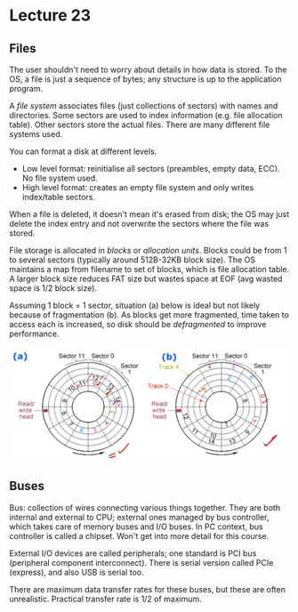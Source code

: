 # Lecture 23

## Files

The user shouldn't need to worry about details in how data is stored. To the OS, a file is just a sequence of bytes; any structure is up to the application program. 

A *file system* associates files (just collections of sectors) with names and directories. Some sectors are used to index information (e.g. file allocation table). Other sectors store the actual files. There are many different file systems used.

You can format a disk at different levels.

- Low level format: reinitialise all sectors (preambles, empty data, ECC). No file system used.
- High level format: creates an empty file system and only writes index/table sectors.

When a file is deleted, it doesn't mean it's erased from disk; the OS may just delete the index entry and not overwrite the sectors where the file was stored.

File storage is allocated in *blocks* or *allocation units*. Blocks could be from 1 to several sectors (typically around 512B-32KB block size). The OS maintains a map from filename to set of blocks, which is file allocation table. A larger block size reduces FAT size but wastes space at EOF (avg wasted space is 1/2 block size).

Assuming 1 block = 1 sector, situation (a) below is ideal but not likely because of fragmentation (b). As blocks get more fragmented, time taken to access each is increased, so disk should be *defragmented* to improve performance.

<img src="images/image-20210603151919220.png" alt="image-20210603151919220" style="zoom:50%;" />

## Buses

Bus: collection of wires connecting various things together. They are both internal and external to CPU; external ones managed by bus controller, which takes care of memory buses and I/O buses. In PC context, bus controller is called a chipset. Won't get into more detail for this course.

External I/O devices are called peripherals; one standard is PCI bus (peripheral component interconnect). There is serial version called PCIe (express), and also USB is serial too. 

There are maximum data transfer rates for these buses, but these are often unrealistic. Practical transfer rate is 1/2 of maximum.

